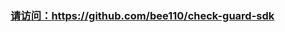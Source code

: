 <h3><a href="https://github.com/bee110/check-guard-sdk">请访问：https://github.com/bee110/check-guard-sdk</a></h3>
